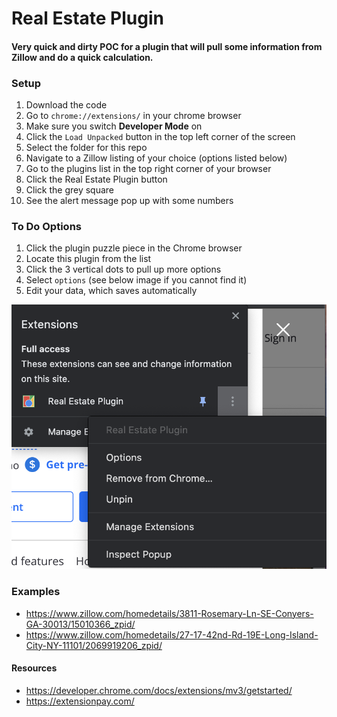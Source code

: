 # Real Estate Plugin

#### Very quick and dirty POC for a plugin that will pull some information from Zillow and do a quick calculation.

### Setup
1. Download the code
1. Go to `chrome://extensions/` in your chrome browser
1. Make sure you switch **Developer Mode** on
1. Click the `Load Unpacked` button in the top left corner of the screen
1. Select the folder for this repo
1. Navigate to a Zillow listing of your choice (options listed below)
1. Go to the plugins list in the top right corner of your browser
1. Click the Real Estate Plugin button
1. Click the grey square
1. See the alert message pop up with some numbers

### To Do Options
1. Click the plugin puzzle piece in the Chrome browser
1. Locate this plugin from the list
1. Click the 3 vertical dots to pull up more options
1. Select `options` (see below image if you cannot find it)
1. Edit your data, which saves automatically

![GitHub Logo](/img/options.png)


### Examples
- https://www.zillow.com/homedetails/3811-Rosemary-Ln-SE-Conyers-GA-30013/15010366_zpid/
- https://www.zillow.com/homedetails/27-17-42nd-Rd-19E-Long-Island-City-NY-11101/2069919206_zpid/

#### Resources
- https://developer.chrome.com/docs/extensions/mv3/getstarted/
- https://extensionpay.com/

